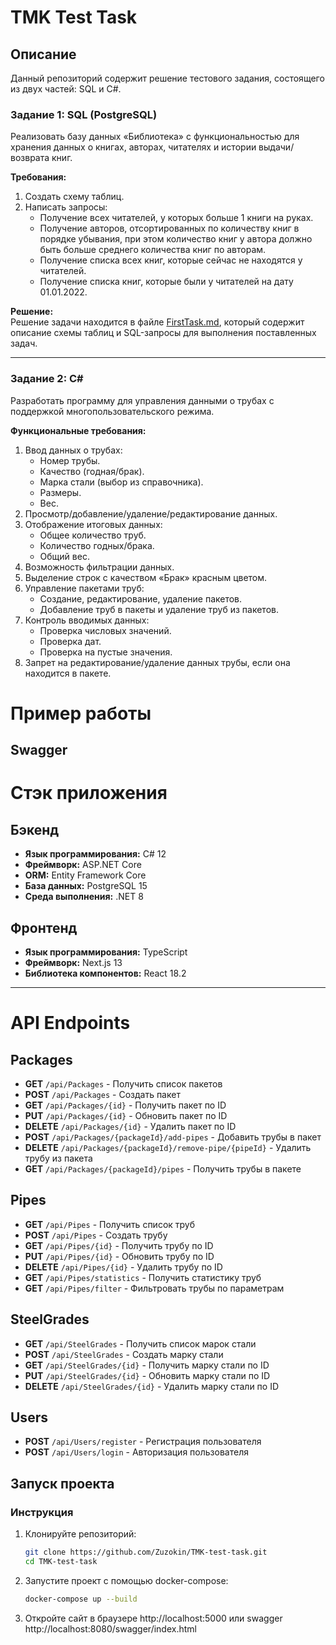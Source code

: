 # TMK Test Task

## Описание
Данный репозиторий содержит решение тестового задания, состоящего из двух частей: SQL и C#. 

### Задание 1: SQL (PostgreSQL)
Реализовать базу данных «Библиотека» с функциональностью для хранения данных о книгах, авторах, читателях и истории выдачи/возврата книг.

**Требования:**
1. Создать схему таблиц.
2. Написать запросы:
   - Получение всех читателей, у которых больше 1 книги на руках.
   - Получение авторов, отсортированных по количеству книг в порядке убывания, при этом количество книг у автора должно быть больше среднего количества книг по авторам.
   - Получение списка всех книг, которые сейчас не находятся у читателей.
   - Получение списка книг, которые были у читателей на дату 01.01.2022.

**Решение:**  
Решение задачи находится в файле [FirstTask.md](./FirstTask.md), который содержит описание схемы таблиц и SQL-запросы для выполнения поставленных задач.

---

### Задание 2: C#
Разработать программу для управления данными о трубах с поддержкой многопользовательского режима.

**Функциональные требования:**
1. Ввод данных о трубах:
   - Номер трубы.
   - Качество (годная/брак).
   - Марка стали (выбор из справочника).
   - Размеры.
   - Вес.
2. Просмотр/добавление/удаление/редактирование данных.
3. Отображение итоговых данных:
   - Общее количество труб.
   - Количество годных/брака.
   - Общий вес.
4. Возможность фильтрации данных.
5. Выделение строк с качеством «Брак» красным цветом.
6. Управление пакетами труб:
   - Создание, редактирование, удаление пакетов.
   - Добавление труб в пакеты и удаление труб из пакетов.
7. Контроль вводимых данных:
   - Проверка числовых значений.
   - Проверка дат.
   - Проверка на пустые значения.
8. Запрет на редактирование/удаление данных трубы, если она находится в пакете.

# Пример работы

## Swagger


# Стэк приложения

## Бэкенд
- **Язык программирования:** C# 12
- **Фреймворк:** ASP.NET Core
- **ORM:** Entity Framework Core 
- **База данных:** PostgreSQL 15
- **Среда выполнения:** .NET 8

## Фронтенд
- **Язык программирования:** TypeScript
- **Фреймворк:** Next.js 13
- **Библиотека компонентов:** React 18.2
---
# API Endpoints

## Packages
- **GET** `/api/Packages` - Получить список пакетов
- **POST** `/api/Packages` - Создать пакет
- **GET** `/api/Packages/{id}` - Получить пакет по ID
- **PUT** `/api/Packages/{id}` - Обновить пакет по ID
- **DELETE** `/api/Packages/{id}` - Удалить пакет по ID
- **POST** `/api/Packages/{packageId}/add-pipes` - Добавить трубы в пакет
- **DELETE** `/api/Packages/{packageId}/remove-pipe/{pipeId}` - Удалить трубу из пакета
- **GET** `/api/Packages/{packageId}/pipes` - Получить трубы в пакете

## Pipes
- **GET** `/api/Pipes` - Получить список труб
- **POST** `/api/Pipes` - Создать трубу
- **GET** `/api/Pipes/{id}` - Получить трубу по ID
- **PUT** `/api/Pipes/{id}` - Обновить трубу по ID
- **DELETE** `/api/Pipes/{id}` - Удалить трубу по ID
- **GET** `/api/Pipes/statistics` - Получить статистику труб
- **GET** `/api/Pipes/filter` - Фильтровать трубы по параметрам

## SteelGrades
- **GET** `/api/SteelGrades` - Получить список марок стали
- **POST** `/api/SteelGrades` - Создать марку стали
- **GET** `/api/SteelGrades/{id}` - Получить марку стали по ID
- **PUT** `/api/SteelGrades/{id}` - Обновить марку стали по ID
- **DELETE** `/api/SteelGrades/{id}` - Удалить марку стали по ID

## Users
- **POST** `/api/Users/register` - Регистрация пользователя
- **POST** `/api/Users/login` - Авторизация пользователя

## Запуск проекта

### Инструкция
1. Клонируйте репозиторий:
   ```bash
   git clone https://github.com/Zuzokin/TMK-test-task.git
   cd TMK-test-task
   ```
2. Запустите проект с помощью docker-compose:
    ```bash
    docker-compose up --build
    ```
3. Откройте сайт в браузере http://localhost:5000 или swagger http://localhost:8080/swagger/index.html




